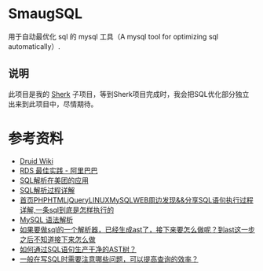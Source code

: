 # SmaugSQL
用于自动最优化 sql 的 mysql 工具（A mysql tool for optimizing sql automatically）.

## 说明
此项目是我的 [Sherk](https://github.com/Lvsi-China/Sherk) 子项目，等到Sherk项目完成时，我会把SQL优化部分独立出来到此项目中，尽情期待。

# 参考资料
- [Druid Wiki](https://github.com/alibaba/druid/wiki)
- [RDS 最佳实践 - 阿里巴巴](https://img.alicdn.com/top/i1/T10tl.FetdXXaRvVjX.pdf)
- [SQL解析在美团的应用](https://tech.meituan.com/SQL_parser_used_in_mtdp.html)
- [SQL解析过程详解](https://yq.aliyun.com/articles/1769)
- [首页PHPHTMLjQueryLINUXMySQLWEB周边发现&&分享SQL语句执行过程详解,一条sql到底是怎样执行的](http://www.dodobook.net/mysql/3251)
- [MySQL 语法解析](https://jin-yang.github.io/post/mysql-parser.html)
- [如果要做sql的一个解析器，已经生成ast了，接下来要怎么做呢？到ast这一步之后不知道接下来怎么做](https://www.zhihu.com/question/53617196)
- [如何通过SQL语句生产干净的AST树？](https://www.zhihu.com/question/61569096)
- [一般在写SQL时需要注意哪些问题，可以提高查询的效率？](https://www.zhihu.com/question/29619558)
